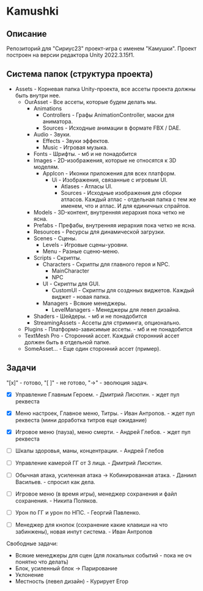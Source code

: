 # Kamushki

## Описание
Репозиторий для "Сириус23" проект-игра с именем "Камушки".
Проект построен на версии редактора Unity 2022.3.15f1.

## Система папок (структура проекта)
- Assets - Корневая папка Unity-проекта, все ассеты проекта должны быть внутри нее.
    - OurAsset - Все ассеты, которые будем делать мы.
        - Animations
            - Controllers - Графы AnimationController, маски для аниматора.
            - Sources - Исходные анимации в формате FBX / DAE.
        - Audio - Звуки.
            - Effects - Звуки эффектов.
            - Music - Игровая музыка.
        - Fonts - Шрифты. - мб и не понадобится
        - Images - 2D-изображения, которые не относятся к 3D моделям.
            - AppIcon - Иконки приложения для всех платформ.
                - Ui - Изображения, связанные с игровым UI.
                    - Atlases - Атласы UI.
                    - Sources - Исходные изображения для сборки атласов. Каждый атлас - отдельная папка с тем же именем, что и атлас. И для единичных спрайтов.
        - Models - 3D-контент, внутренняя иерархия пока четко не ясна.
        - Prefabs - Префабы, внутренняя иерархия пока четко не ясна.
        - Resources - Ресурсы для динамической загрузки.
        - Scenes - Сцены.
            - Levels - Игровые сцены-уровни.
            - Menu - Разные сценю-меню.
        - Scripts - Скрипты.
            - Characters - Скрипты для главного героя и NPC.
                - MainCharacter
                - NPC
            - UI - Скрипты для GUI.
                - CustomUI - Скрипты для созднных виджетов. Каждый виджет - новая папка.
            - Managers - Всякие менеджеры. 
                - LevelManagers - Менеджеры для левел дизайна.
        - Shaders - Шейдеры. - мб и не понадобится
        - StreamingAssets - Ассеты для стриминга, опционально.
    - Plugins - Платформо-зависимые ассеты. - мб и не понадобится
    - TextMesh Pro - Сторонний ассет. Каждый сторонний ассет должен быть в отдельной папке.
    - SomeAsset... - Еще один сторонний ассет (пример).

## Задачи 
"[x]" - готово, "[ ]" - не готово, "->" - эволюция задач.

- [x] Управление Главным Героем. - Дмитрий Лисютин. - ждет пул реквеста
- [x] Меню настроек, Главное меню, Титры. - Иван Антропов. - ждет пул реквеста (мини доработка титров еще ожидание)
- [x] Игровое меню (пауза), меню смерти. - Андрей Глебов. - ждет пул реквеста


- [ ] Шкалы здоровья, маны, концентрации. - Андрей Глебов

- [ ] Управление камерой ГГ от 3 лица. - Дмитрий Лисютин.

- [ ] Обычная атака, усиленная атака -> Кобинированная атака. - Даниил Васильев. - спросил как дела.

- [ ] Игровое меню (в время игры), менеджер сохранения и файл сохранения. - Никита Поляков.

- [ ] Урон по ГГ и урон по НПС. - Георгий Павленко.

- [ ] Менеджер для кнопок (сохранение какие клавиши на что забинжены), новая инпут система. - Иван Антропов

Свободные задачи:
- Всякие менеджеры для сцен (для локальных событий - пока не оч понятно что делать)
- Блок, усиленный блок -> Парирование
- Уклонение
- Местность (левел дизайн) - Курирует Егор
